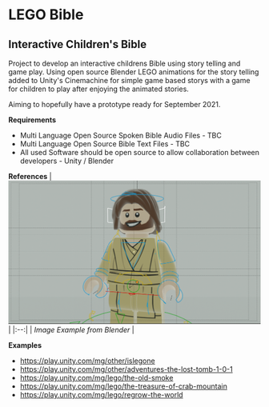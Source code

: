 # LEGO Bible

## Interactive Children's Bible
Project to develop an interactive childrens Bible using story telling and game play. 
Using open source Blender LEGO animations for the story telling added to Unity's Cinemachine for simple game based storys with a game for children to play after enjoying the animated stories.

Aiming to hopefully have a prototype ready for September 2021.

**Requirements**
 - Multi Language Open Source Spoken Bible Audio Files - TBC
 - Multi Language Open Source Bible Text Files - TBC
 - All used Software should be open source to allow collaboration between developers - Unity / Blender

**References**
| ![blender example](assets/example_jesus.png) | 
|:--:| 
| *Image Example from Blender* |


**Examples**
- https://play.unity.com/mg/other/islegone
- https://play.unity.com/mg/other/adventures-the-lost-tomb-1-0-1
- https://play.unity.com/mg/lego/the-old-smoke
- https://play.unity.com/mg/lego/the-treasure-of-crab-mountain
- https://play.unity.com/mg/lego/regrow-the-world



